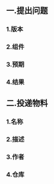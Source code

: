 ## 一.提出问题

### 1.版本

### 2.组件

### 3.预期

### 4.结果


## 二.投递物料

### 1.名称

### 2.描述

### 3.作者

### 4.仓库